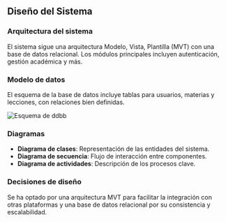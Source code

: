 ## Diseño del Sistema

### Arquitectura del sistema

El sistema sigue una arquitectura Modelo, Vista, Plantilla (MVT) con una base de datos relacional. Los módulos principales incluyen autenticación, gestión académica y más.

### Modelo de datos

El esquema de la base de datos incluye tablas para usuarios, materias y lecciones, con relaciones bien definidas.

![Esquema de ddbb](http://localhost:8000/img/ddbb.png)

### Diagramas

- **Diagrama de clases**: Representación de las entidades del sistema.
- **Diagrama de secuencia**: Flujo de interacción entre componentes.
- **Diagrama de actividades**: Descripción de los procesos clave.

### Decisiones de diseño

Se ha optado por una arquitectura MVT para facilitar la integración con otras plataformas y una base de datos relacional por su consistencia y escalabilidad.
